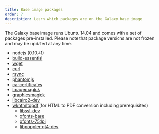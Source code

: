```yaml
---
title: Base image packages
order: 7
description: Learn which packages are on the Galaxy base image
---
```


The Galaxy base image runs Ubuntu 14.04 and comes with a set of packages pre-installed. Please note that package versions are not frozen and may be updated at any time.

- nodejs (0.10.41)
- [build-essential](http://packages.ubuntu.com/trusty/build-essential)
- [wget](http://packages.ubuntu.com/trusty/wget)
- [curl](http://packages.ubuntu.com/trusty/amd64/curl)
- [rsync](http://packages.ubuntu.com/trusty/rsync)
- [phantomjs](http://packages.ubuntu.com/trusty/phantomjs)
- [ca-certificates](http://packages.ubuntu.com/trusty/ca-certificates)
- [imagemagick](http://packages.ubuntu.com/trusty/imagemagick)
- [graphicsmagick](http://packages.ubuntu.com/trusty/graphicsmagick-dbg)
- [libcairo2-dev](http://packages.ubuntu.com/trusty/libcairo2-dev)
- [wkhtmltopdf](http://packages.ubuntu.com/trusty/wkhtmltopdf) (for HTML to PDF conversion including prerequisites)
    - [libssl-dev](http://packages.ubuntu.com/trusty/libssl-dev)
    - [xfonts-base](http://packages.ubuntu.com/trusty/xfonts-base)
    - [xfonts-75dpi](http://packages.ubuntu.com/trusty/xfonts-75dpi)
    - [libpoppler-qt4-dev](http://packages.ubuntu.com/trusty/libpoppler-qt4-dev)
